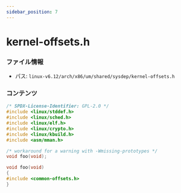 ```yaml
---
sidebar_position: 7
---
```

# kernel-offsets.h

### ファイル情報

- パス: `linux-v6.12/arch/x86/um/shared/sysdep/kernel-offsets.h`

### コンテンツ

```h
/* SPDX-License-Identifier: GPL-2.0 */
#include <linux/stddef.h>
#include <linux/sched.h>
#include <linux/elf.h>
#include <linux/crypto.h>
#include <linux/kbuild.h>
#include <asm/mman.h>

/* workaround for a warning with -Wmissing-prototypes */
void foo(void);

void foo(void)
{
#include <common-offsets.h>
}

```
